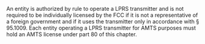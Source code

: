 An entity is authorized by rule to operate a LPRS transmitter and is not required to be individually licensed by the FCC if it is not a representative of a foreign government and if it uses the transmitter only in accordance with § 95.1009. Each entity operating a LPRS transmitter for AMTS purposes must hold an AMTS license under part 80 of this chapter.

